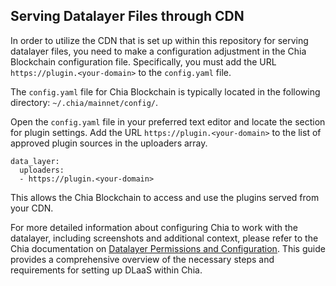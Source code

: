 ## Serving Datalayer Files through CDN

In order to utilize the CDN that is set up within this repository for serving datalayer files, you need to make a configuration adjustment in the Chia Blockchain configuration file. Specifically, you must add the URL `https://plugin.<your-domain>` to the `config.yaml` file.

The `config.yaml` file for Chia Blockchain is typically located in the following directory: `~/.chia/mainnet/config/`. 

Open the `config.yaml` file in your preferred text editor and locate the section for plugin settings. Add the URL `https://plugin.<your-domain>` to the list of approved plugin sources in the uploaders array. 

```
data_layer:
  uploaders:
  - https://plugin.<your-domain>
```

This allows the Chia Blockchain to access and use the plugins served from your CDN.

For more detailed information about configuring Chia to work with the datalayer, including screenshots and additional context, please refer to the Chia documentation on [Datalayer Permissions and Configuration](https://docs.chia.net/guides/datalayer-permissions/#chia-configuration). This guide provides a comprehensive overview of the necessary steps and requirements for setting up DLaaS within Chia.